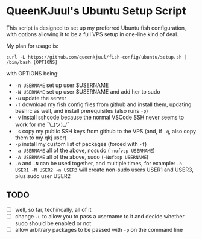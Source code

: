 # QueenKJuul's Ubuntu Setup Script

This script is designed to set up my preferred Ubuntu fish configuration, with options allowing it to be a full VPS setup in one-line kind of deal.

My plan for usage is:

    curl -L https://github.com/queenkjuul/fish-config/ubuntu/setup.sh | /bin/bash [OPTIONS]

with OPTIONS being:

- `-n USERNAME` set up user $USERNAME 
- `-N USERNAME` set up user $USERNAME and add her to sudo
- `-u` update the server 
- `-f` download my fish config files from github and install them, updating bashrc as well, and install prerequisites (also runs `-p`)
- `-v` install sshcode because the normal VSCode SSH never seems to work for me ¯\\\_(ツ)_/¯
- `-s` copy my public SSH keys from github to the VPS (and, if `-q`, also copy them to my qkj user)
- `-p` install my custom list of packages (forced with `-f`)
- `-a USERNAME` all of the above, nosudo (`-nufvsp USERNAME`)
- `-A USERNAME` all of the above, sudo (`-Nufbsp USERNAME`)
- `-n` and `-N` can be used together, and multiple times, for example:
    `-n USER1 -N USER2 -n USER3`
    will create non-sudo users USER1 and USER3, plus sudo user USER2

## TODO

- [ ] well, so far, techincally, all of it
- [ ] change `-u` to allow you to pass a username to it and decide whether sudo should be enabled or not
- [ ] allow arbitrary packages to be passed with `-p` on the command line